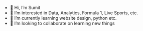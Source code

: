 - 👋 Hi, I’m Sumit
- 👀 I’m interested in Data, Analytics, Formula 1, Live Sports, etc.
- 🌱 I’m currently learning website design, python etc.
- 💞️ I’m looking to collaborate on learning new things

<!---
sumit-arya-447/sumit-arya-447 is a ✨ special ✨ repository because its `README.md` (this file) appears on your GitHub profile.
You can click the Preview link to take a look at your changes.
--->
